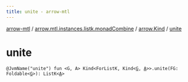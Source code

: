 ```yaml
---
title: unite - arrow-mtl
---
```


[arrow-mtl](../../index.html) / [arrow.mtl.instances.listk.monadCombine](../index.html) / [arrow.Kind](index.html) / [unite](./unite.html)

# unite

`@JvmName("unite") fun <G, A> Kind<ForListK, Kind<`[`G`](unite.html#G)`, `[`A`](unite.html#A)`>>.unite(FG: Foldable<`[`G`](unite.html#G)`>): ListK<`[`A`](unite.html#A)`>`
